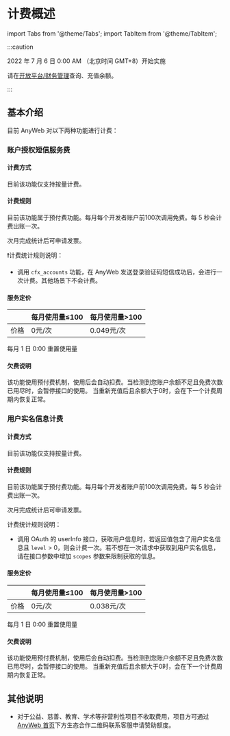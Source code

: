 # 计费概述

import Tabs from '@theme/Tabs'; import TabItem from '@theme/TabItem';

:::caution 

2022 年 7 月 6 日 0:00 AM （北京时间 GMT+8）开始实施

请在[开放平台/财务管理](https://open.anyweb.cc/finance/recharge)查询、充值余额。

:::

## 基本介绍

目前 AnyWeb 对以下两种功能进行计费：

### 账户授权短信服务费

#### 计费方式
目前该功能仅支持按量计费。

#### 计费规则
目前该功能属于预付费功能。每月每个开发者账户前100次调用免费。每 5 秒会计费出账一次。

次月完成统计后可申请发票。

❗️计费统计规则说明：

* 调用 `cfx_accounts` 功能，在 AnyWeb 发送登录验证码短信成功后，会进行一次计费。其他场景下不会计费。

#### 服务定价
|     | 每月使用量≤100 | 每月使用量>100 |
|-----|------------|------------|
| 价格  | 0元/次       | 0.049元/次   |

每月 1 日 0:00 重置使用量

#### 欠费说明
该功能使用预付费机制，使用后会自动扣费。当检测到您账户余额不足且免费次数已用尽时，会暂停接口的使用。
当重新充值后且余额大于0时，会在下一个计费周期内恢复正常。

### 用户实名信息计费

#### 计费方式
目前该功能仅支持按量计费。

#### 计费规则
目前该功能属于预付费功能。每月每个开发者账户前100次调用免费。每 5 秒会计费出账一次。

次月完成统计后可申请发票。

计费统计规则说明：
* 调用 OAuth 的 userInfo 接口，获取用户信息时，若返回值包含了用户实名信息且 `level` > 0，则会计费一次。若不想在一次请求中获取到用户实名信息，请在接口参数中增加 `scopes` 参数来限制获取的信息。

#### 服务定价
|     | 每月使用量≤100 | 每月使用量>100 |
|-----|------------|------------|
| 价格  | 0元/次       | 0.038元/次   |

每月 1 日 0:00 重置使用量

#### 欠费说明
该功能使用预付费机制，使用后会自动扣费。当检测到您账户余额不足且免费次数已用尽时，会暂停接口的使用。
当重新充值后且余额大于0时，会在下一个计费周期内恢复正常。

## 其他说明
* 对于公益、慈善、教育、学术等非营利性项目不收取费用，项目方可通过 [AnyWeb 首页](https://anyweb.cc)下方生态合作二维码联系客服申请赞助额度。
